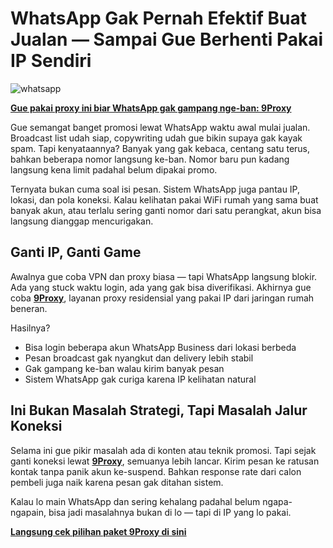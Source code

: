 # WhatsApp Gak Pernah Efektif Buat Jualan — Sampai Gue Berhenti Pakai IP Sendiri

![whatsapp](https://hoanghamobile.com/tin-tuc/wp-content/uploads/2023/09/whatsapp-la-gi-1.jpg)

**[Gue pakai proxy ini biar WhatsApp gak gampang nge-ban: 9Proxy](https://the9proxy.short.gy/github-homepage-lily555)**

Gue semangat banget promosi lewat WhatsApp waktu awal mulai jualan. Broadcast list udah siap, copywriting udah gue bikin supaya gak kayak spam. Tapi kenyataannya? Banyak yang gak kebaca, centang satu terus, bahkan beberapa nomor langsung ke-ban. Nomor baru pun kadang langsung kena limit padahal belum dipakai promo.

Ternyata bukan cuma soal isi pesan. Sistem WhatsApp juga pantau IP, lokasi, dan pola koneksi. Kalau kelihatan pakai WiFi rumah yang sama buat banyak akun, atau terlalu sering ganti nomor dari satu perangkat, akun bisa langsung dianggap mencurigakan.

## Ganti IP, Ganti Game

Awalnya gue coba VPN dan proxy biasa — tapi WhatsApp langsung blokir. Ada yang stuck waktu login, ada yang gak bisa diverifikasi. Akhirnya gue coba **[9Proxy](https://the9proxy.short.gy/github-homepage-lily555)**, layanan proxy residensial yang pakai IP dari jaringan rumah beneran.

Hasilnya?
- Bisa login beberapa akun WhatsApp Business dari lokasi berbeda  
- Pesan broadcast gak nyangkut dan delivery lebih stabil  
- Gak gampang ke-ban walau kirim banyak pesan  
- Sistem WhatsApp gak curiga karena IP kelihatan natural  

## Ini Bukan Masalah Strategi, Tapi Masalah Jalur Koneksi

Selama ini gue pikir masalah ada di konten atau teknik promosi. Tapi sejak ganti koneksi lewat **[9Proxy](https://the9proxy.short.gy/github-homepage-lily555)**, semuanya lebih lancar. Kirim pesan ke ratusan kontak tanpa panik akun ke-suspend. Bahkan response rate dari calon pembeli juga naik karena pesan gak ditahan sistem.

Kalau lo main WhatsApp dan sering kehalang padahal belum ngapa-ngapain, bisa jadi masalahnya bukan di lo — tapi di IP yang lo pakai.

**[Langsung cek pilihan paket 9Proxy di sini](https://the9proxy.short.gy/github-pricing-lily555)**
